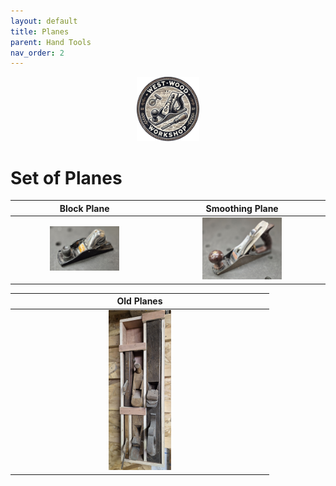 ```yaml
---
layout: default
title: Planes
parent: Hand Tools
nav_order: 2
---
```


<p align="center"> <img src="../media/www_logo.png" width="20%" height="20%"/> </p>

# Set of Planes


|                                                         Block Plane                                                          |                                                           Smoothing Plane                                                            |
|:----------------------------------------------------------------------------------------------------------------------------:|:------------------------------------------------------------------------------------------------------------------------------------:|
| [<img alt="image" height="50%" src="/media/Block_Plane.jpg" width="50%"/>](https://garlatti.github.io/media/Block_Plane.jpg) | [<img alt="image" height="50%" src="/media/Smoothing_Plane.jpg" width="50%"/>](https://garlatti.github.io/media/Smoothing_Plane.jpg) |


|                                                              Old Planes                                                              |
|:------------------------------------------------------------------------------------------------------------------------------------:|
| [<img alt="image" height="25%" src="/media/Old_Hand_Planes.jpg" width="25%"/>](https://garlatti.github.io/media/Old_Hand_Planes.jpg) |  